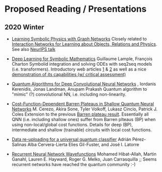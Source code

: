 # Proposed Reading / Presentations
## 2020 Winter
  * [Learning Symbolic Physics with Graph Networks](https://arxiv.org/abs/1909.05862)
Closely related to [Interaction Networks for Learning about Objects, Relations and Physics](https://arxiv.org/abs/1612.00222). See also [NeurIPS talk](https://slideslive.com/38922576/learning-symbolic-physics-with-graph-networks)

  * [Deep Learning for Symbolic Mathematics](https://arxiv.org/abs/1912.01412v1) Guillaume Lample, François Charton
Symbolid integration and solving ODEs with seq2seq models (i.e. transformers). Introductory web articles [1](https://towardsdatascience.com/transformers-141e32e69591) & [2](https://towardsdatascience.com/day-1-2-attention-seq2seq-models-65df3f49e263) as well as a nice [demonstration of its capabilities (w/ critical assessment)](https://thegradient.pub/gpt2-and-the-nature-of-intelligence/)


  * [Quantum Algorithms for Deep Convolutional Neural Networks](https://scirate.com/arxiv/1911.01117) , Iordanis Kerenidis, Jonas Landman, Anupam Prakash
Quantum algorithm to "mimic" (?) convolutional NN, i.e. including non-linearity.

  * [Cost-Function-Dependent Barren Plateaus in Shallow Quantum Neural Networks](https://scirate.com/arxiv/2001.00550)     M. Cerezo, Akira Sone, Tyler Volkoff, Lukasz Cincio, Patrick J. Coles
Extension to the previous [Barren plateau result](https://arxiv.org/abs/1803.11173). Essentially all QNN (i.e. including shallow ones) suffer from Barren plteaus (BP) when using non-local/global cost functions. Details for deep (BP), intermediate and shallow (trainable) circuits with local cost functions.

 * [Data re-uploading for a universal quantum classifier](https://quantum-journal.org/papers/q-2020-02-06-226/)
 Adrián Pérez-Salinas Alba Cervera-Lierta Elies Gil-Fuster, and José I. Latorre

 * [Recurrent Neural Network Wavefunctions](https://arxiv.org/pdf/2002.02973.pdf)     Mohamed Hibat-Allah, Martin Ganahl, Lauren E. Hayward, Roger G. Melko, Juan Carrasquilla ;; Seems recurrent networks have reached the quantum community :-)
